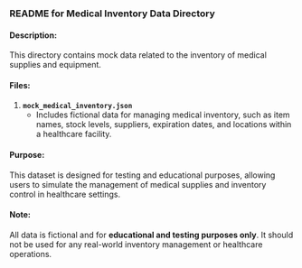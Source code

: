 ### **README for Medical Inventory Data Directory**

#### **Description:**
This directory contains mock data related to the inventory of medical supplies and equipment.

#### **Files:**

1. **`mock_medical_inventory.json`**
   - Includes fictional data for managing medical inventory, such as item names, stock levels, suppliers, expiration dates, and locations within a healthcare facility.

#### **Purpose:**
This dataset is designed for testing and educational purposes, allowing users to simulate the management of medical supplies and inventory control in healthcare settings.

#### **Note:**

All data is fictional and for **educational and testing purposes only**. It should not be used for any real-world inventory management or healthcare operations.